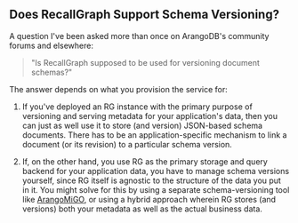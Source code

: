 ## Does RecallGraph Support Schema Versioning?

A question I've been asked more than once on ArangoDB's community forums and elsewhere:

> "Is RecallGraph supposed to be used for versioning document schemas?"

The answer depends on what you provision the service for:

1. If you've deployed an RG instance with the primary purpose of versioning and serving metadata for your application's data, then you can just as well use it to store (and version) JSON-based schema documents. There has to be an application-specific mechanism to link a document (or its revision) to a particular schema version.

1. If, on the other hand, you use RG as the primary storage and query backend for your application data, you have to manage schema versions yourself, since RG itself is agnostic to the structure of the data you put in it. You might solve for this by using a separate schema-versioning tool like [ArangoMiGO](https://github.com/deusdat/arangomigo), or using a hybrid approach wherein RG stores (and versions) both your metadata as well as the actual business data.